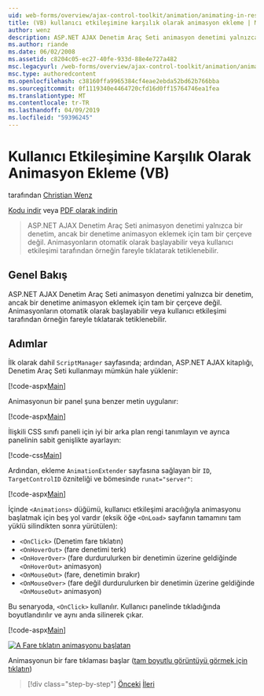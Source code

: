 ```yaml
---
uid: web-forms/overview/ajax-control-toolkit/animation/animating-in-response-to-user-interaction-vb
title: (VB) kullanıcı etkileşimine karşılık olarak animasyon ekleme | Microsoft Docs
author: wenz
description: ASP.NET AJAX Denetim Araç Seti animasyon denetimi yalnızca bir denetim, ancak bir denetime animasyon eklemek için tam bir çerçeve değil. Animasyonları yıldız...
ms.author: riande
ms.date: 06/02/2008
ms.assetid: c8204c05-ec27-40fe-933d-88e4e727a482
msc.legacyurl: /web-forms/overview/ajax-control-toolkit/animation/animating-in-response-to-user-interaction-vb
msc.type: authoredcontent
ms.openlocfilehash: c38160ffa9965384cf4eae2ebda52bd62b766bba
ms.sourcegitcommit: 0f1119340e4464720cfd16d0ff15764746ea1fea
ms.translationtype: MT
ms.contentlocale: tr-TR
ms.lasthandoff: 04/09/2019
ms.locfileid: "59396245"
---
```

# <a name="animating-in-response-to-user-interaction-vb"></a>Kullanıcı Etkileşimine Karşılık Olarak Animasyon Ekleme (VB)

tarafından [Christian Wenz](https://github.com/wenz)

[Kodu indir](http://download.microsoft.com/download/f/9/a/f9a26acd-8df4-4484-8a18-199e4598f411/Animation6.vb.zip) veya [PDF olarak indirin](http://download.microsoft.com/download/6/7/1/6718d452-ff89-4d3f-a90e-c74ec2d636a3/animation6VB.pdf)

> ASP.NET AJAX Denetim Araç Seti animasyon denetimi yalnızca bir denetim, ancak bir denetime animasyon eklemek için tam bir çerçeve değil. Animasyonların otomatik olarak başlayabilir veya kullanıcı etkileşimi tarafından örneğin fareyle tıklatarak tetiklenebilir.


## <a name="overview"></a>Genel Bakış

ASP.NET AJAX Denetim Araç Seti animasyon denetimi yalnızca bir denetim, ancak bir denetime animasyon eklemek için tam bir çerçeve değil. Animasyonların otomatik olarak başlayabilir veya kullanıcı etkileşimi tarafından örneğin fareyle tıklatarak tetiklenebilir.

## <a name="steps"></a>Adımlar

İlk olarak dahil `ScriptManager` sayfasında; ardından, ASP.NET AJAX kitaplığı, Denetim Araç Seti kullanmayı mümkün hale yüklenir:

[!code-aspx[Main](animating-in-response-to-user-interaction-vb/samples/sample1.aspx)]

Animasyonun bir panel şuna benzer metin uygulanır:

[!code-aspx[Main](animating-in-response-to-user-interaction-vb/samples/sample2.aspx)]

İlişkili CSS sınıfı paneli için iyi bir arka plan rengi tanımlayın ve ayrıca panelinin sabit genişlikte ayarlayın:

[!code-css[Main](animating-in-response-to-user-interaction-vb/samples/sample3.css)]

Ardından, ekleme `AnimationExtender` sayfasına sağlayan bir `ID`, `TargetControlID` özniteliği ve bömesinde `runat="server"`:

[!code-aspx[Main](animating-in-response-to-user-interaction-vb/samples/sample4.aspx)]

İçinde `<Animations>` düğümü, kullanıcı etkileşimi aracılığıyla animasyonu başlatmak için beş yol vardır (eksik öğe `<OnLoad>` sayfanın tamamını tam yüklü silindikten sonra yürütülen):

- `<OnClick>` (Denetim fare tıklatın)
- `<OnHoverOut>` (fare denetimi terk)
- `<OnHoverOver>` (fare durdurulurken bir denetimin üzerine geldiğinde `<OnHoverOut>` animasyon)
- `<OnMouseOut>` (fare, denetimin bırakır)
- `<OnMouseOver>` (fare değil durdurulurken bir denetimin üzerine geldiğinde `<OnMouseOut>` animasyon)

Bu senaryoda, `<OnClick>` kullanılır. Kullanıcı panelinde tıkladığında boyutlandırılır ve aynı anda silinerek çıkar.

[!code-aspx[Main](animating-in-response-to-user-interaction-vb/samples/sample5.aspx)]


[![A Fare tıklatın animasyonu başlatan](animating-in-response-to-user-interaction-vb/_static/image2.png)](animating-in-response-to-user-interaction-vb/_static/image1.png)

Animasyonun bir fare tıklaması başlar ([tam boyutlu görüntüyü görmek için tıklatın](animating-in-response-to-user-interaction-vb/_static/image3.png))

> [!div class="step-by-step"]
> [Önceki](picking-one-animation-out-of-a-list-vb.md)
> [İleri](disabling-actions-during-animation-vb.md)
